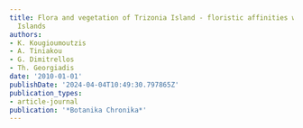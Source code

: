 ```yaml
---
title: Flora and vegetation of Trizonia Island - floristic affinities with small Ionian
  Islands
authors:
- K. Kougioumoutzis
- A. Tiniakou
- G. Dimitrellos
- Th. Georgiadis
date: '2010-01-01'
publishDate: '2024-04-04T10:49:30.797865Z'
publication_types:
- article-journal
publication: '*Botanika Chronika*'
---
```

